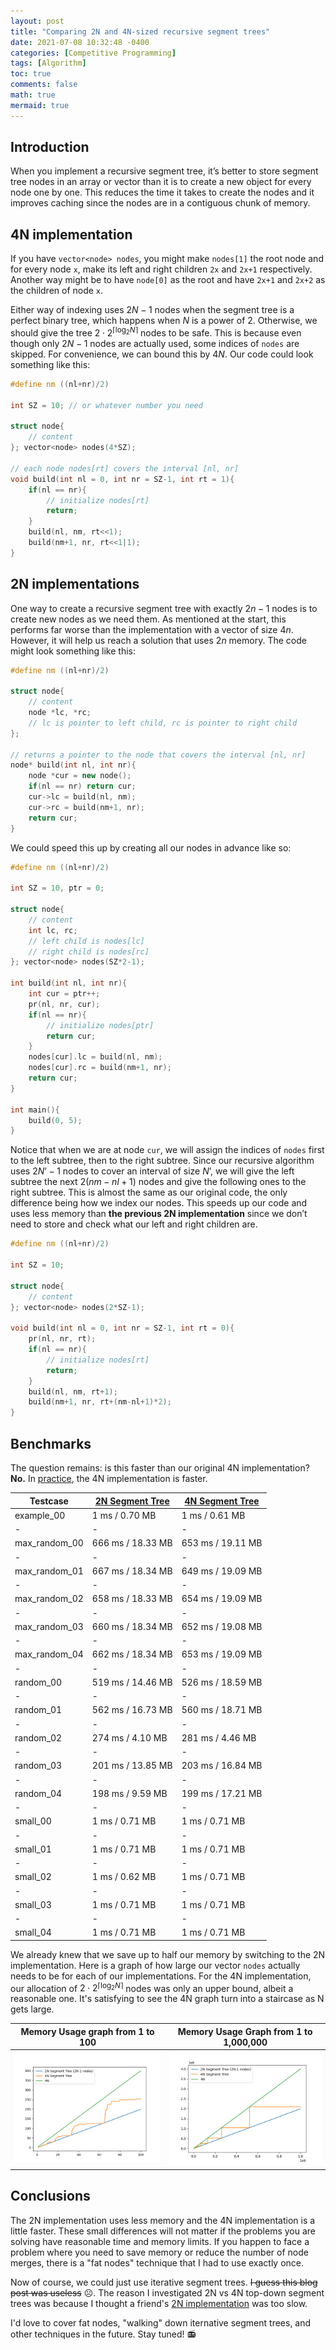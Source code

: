 ```yaml
---
layout: post
title: "Comparing 2N and 4N-sized recursive segment trees"
date: 2021-07-08 10:32:48 -0400
categories: [Competitive Programming]
tags: [Algorithm]
toc: true
comments: false
math: true
mermaid: true
---
```



## Introduction

When you implement a recursive segment tree, it’s better to store segment tree nodes in an array or vector than it is to create a new object for every node one by one. This reduces the time it takes to create the nodes and it improves caching since the nodes are in a contiguous chunk of memory.

## 4N implementation

If you have `vector<node> nodes`, you might make `nodes[1]` the root node and for every node `x`, make its left and right children `2x` and `2x+1` respectively. Another way might be to have `node[0]` as the root and have `2x+1` and `2x+2` as the children of node `x`.

Either way of indexing uses $2N-1$ nodes when the segment tree is a perfect binary tree, which happens when $N$ is a power of $2$. Otherwise, we should give the tree $2 \cdot 2^{\left \lceil \log_2 N \right \rceil}$ nodes to be safe. This is because even though only $2N-1$ nodes are actually used, some indices of `nodes` are skipped. For convenience, we can bound this by $4N$. Our code could look something like this:

```cpp
#define nm ((nl+nr)/2)

int SZ = 10; // or whatever number you need

struct node{
	// content
}; vector<node> nodes(4*SZ);

// each node nodes[rt] covers the interval [nl, nr]
void build(int nl = 0, int nr = SZ-1, int rt = 1){
	if(nl == nr){
		// initialize nodes[rt]
		return;
	}
	build(nl, nm, rt<<1);
	build(nm+1, nr, rt<<1|1);
}
```

## 2N implementations

One way to create a recursive segment tree with exactly $2n-1$ nodes is to create new nodes as we need them. As mentioned at the start, this performs far worse than the implementation with a vector of size $4n$. However, it will help us reach a solution that uses $2n$ memory. The code might look something like this:

```cpp
#define nm ((nl+nr)/2)

struct node{
	// content
	node *lc, *rc;
	// lc is pointer to left child, rc is pointer to right child
};

// returns a pointer to the node that covers the interval [nl, nr]
node* build(int nl, int nr){
	node *cur = new node();
	if(nl == nr) return cur;
	cur->lc = build(nl, nm);
	cur->rc = build(nm+1, nr);
	return cur;
}
```

We could speed this up by creating all our nodes in advance like so:

```cpp
#define nm ((nl+nr)/2)

int SZ = 10, ptr = 0;

struct node{
	// content
	int lc, rc;
	// left child is nodes[lc]
	// right child is nodes[rc]
}; vector<node> nodes(SZ*2-1);

int build(int nl, int nr){
	int cur = ptr++;
	pr(nl, nr, cur);
	if(nl == nr){
		// initialize nodes[ptr]
		return cur;
	}
	nodes[cur].lc = build(nl, nm);
	nodes[cur].rc = build(nm+1, nr);
	return cur;
}

int main(){
	build(0, 5);
}
```

Notice that when we are at node `cur`, we will assign the indices of `nodes` first to the left subtree, then to the right subtree. Since our recursive algorithm uses $2N’-1$ nodes to cover an interval of size $N’$, we will give the left subtree the next $2(nm-nl+1)$ nodes and give the following ones to the right subtree. This is almost the same as our original code, the only difference being how we index our nodes. This speeds up our code and uses less memory than **the previous 2N implementation** since we don’t need to store and check what our left and right children are.

```cpp
#define nm ((nl+nr)/2)

int SZ = 10;

struct node{
	// content
}; vector<node> nodes(2*SZ-1);

void build(int nl = 0, int nr = SZ-1, int rt = 0){
	pr(nl, nr, rt);
	if(nl == nr){
		// initialize nodes[rt]
		return;
	}
	build(nl, nm, rt+1);
	build(nm+1, nr, rt+(nm-nl+1)*2);
}
```

## Benchmarks

The question remains: is this faster than our original 4N implementation? **No.** In [practice](https://judge.yosupo.jp/problem/point_set_range_composite), the 4N implementation is faster.

| Testcase | [2N Segment Tree](https://judge.yosupo.jp/submission/52577) | [4N Segment Tree](https://judge.yosupo.jp/submission/52576) |
| - | - | - |
| example_00 | 1 ms / 0.70 MB | 1 ms / 0.61 MB |
| - | - | - |
| max_random_00 | 666 ms / 18.33 MB | 653 ms / 19.11 MB |
| - | - | - |
| max_random_01 | 667 ms / 18.34 MB | 649 ms / 19.09 MB |
| - | - | - |
| max_random_02 | 658 ms / 18.33 MB | 654 ms / 19.09 MB |
| - | - | - |
| max_random_03 | 660 ms / 18.34 MB | 652 ms / 19.08 MB |
| - | - | - |
| max_random_04 | 662 ms / 18.34 MB | 653 ms / 19.09 MB |
| - | - | - |
| random_00 | 519 ms / 14.46 MB | 526 ms / 18.59 MB |
| - | - | - |
| random_01 | 562 ms / 16.73 MB | 560 ms / 18.71 MB |
| - | - | - |
| random_02 | 274 ms / 4.10 MB | 281 ms / 4.46 MB |
| - | - | - |
| random_03 | 201 ms / 13.85 MB | 203 ms / 16.84 MB |
| - | - | - |
| random_04 | 198 ms / 9.59 MB | 199 ms / 17.21 MB |
| - | - | - |
| small_00 | 1 ms / 0.71 MB | 1 ms / 0.71 MB |
| - | - | - |
| small_01 | 1 ms / 0.71 MB | 1 ms / 0.71 MB |
| - | - | - |
| small_02 | 1 ms / 0.62 MB | 1 ms / 0.71 MB |
| - | - | - |
| small_03 | 1 ms / 0.71 MB | 1 ms / 0.71 MB |
| - | - | - |
| small_04 | 1 ms / 0.71 MB | 1 ms / 0.71 MB |



We already knew that we save up to half our memory by switching to the 2N implementation. Here is a graph of how large our vector `nodes` actually needs to be for each of our implementations. For the 4N implementation, our allocation of $2 \cdot 2^{\left \lceil \log_2 N \right \rceil}$ nodes was only an upper bound, albeit a reasonable one. It's satisfying to see the 4N graph turn into a staircase as N gets large.


| Memory Usage graph from 1 to 100 | Memory Usage Graph from 1 to 1,000,000 |
|:-:|:-:|
![100](/assets/img/content/segment-tree/100.png) | ![100](/assets/img/content/segment-tree/1000000.png)


## Conclusions

The 2N implementation uses less memory and the 4N implementation is a little faster. These small differences will not matter if the problems you are solving have reasonable time and memory limits. If you happen to face a problem where you need to save memory or reduce the number of node merges, there is a "fat nodes" technique that I had to use exactly once.

Now of course, we could just use iterative segment trees. ~~I guess this blog post was useless~~ ☹️.
The reason I investigated 2N vs 4N top-down segment trees was because I thought a friend's [2N implementation](https://github.com/wesley-a-leung/Resources/tree/dfb32ddc81f08a7ab4053b5daba9ec1b11c84307/Content/C%2B%2B/datastructures/trees/segmenttrees) was too slow.

I'd love to cover fat nodes, "walking" down iternative segment trees, and other techniques in the future. Stay tuned! 📻
